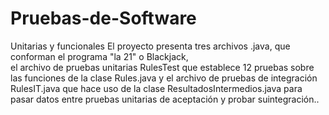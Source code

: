 # Pruebas-de-Software
Unitarias y funcionales
El proyecto presenta tres archivos .java, que conforman el programa "la 21" o Blackjack,  
el  archivo de pruebas unitarias RulesTest que establece 12 pruebas sobre las funciones de la clase Rules.java 
y el archivo de pruebas de integración RulesIT.java que hace uso de la clase ResultadosIntermedios.java para 
pasar datos entre pruebas unitarias de aceptación y probar suintegración..

